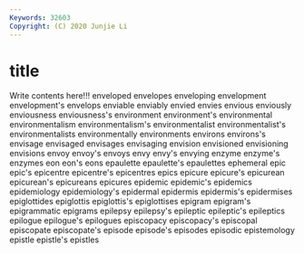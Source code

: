 ```yaml
---
Keywords: 32603
Copyright: (C) 2020 Junjie Li
---
```


# title

Write contents here!!!
enveloped
envelopes 
enveloping 
envelopment 
envelopment's 
envelops 
enviable 
enviably 
envied 
envies 
envious
enviously 
enviousness 
enviousness's 
environment 
environment's 
environmental 
environmentalism 
environmentalism's 
environmentalist 
environmentalist's
environmentalists 
environmentally 
environments 
environs 
environs's 
envisage 
envisaged 
envisages 
envisaging 
envision
envisioned 
envisioning 
envisions 
envoy 
envoy's 
envoys 
envy 
envy's 
envying 
enzyme
enzyme's 
enzymes 
eon 
eon's 
eons 
epaulette 
epaulette's 
epaulettes 
ephemeral 
epic
epic's 
epicentre 
epicentre's 
epicentres 
epics 
epicure 
epicure's 
epicurean 
epicurean's 
epicureans
epicures 
epidemic 
epidemic's 
epidemics 
epidemiology 
epidemiology's 
epidermal 
epidermis 
epidermis's 
epidermises
epiglottides 
epiglottis 
epiglottis's 
epiglottises 
epigram 
epigram's 
epigrammatic 
epigrams 
epilepsy 
epilepsy's
epileptic 
epileptic's 
epileptics 
epilogue 
epilogue's 
epilogues 
episcopacy 
episcopacy's 
episcopal 
episcopate
episcopate's 
episode 
episode's 
episodes 
episodic 
epistemology 
epistle 
epistle's 
epistles 
